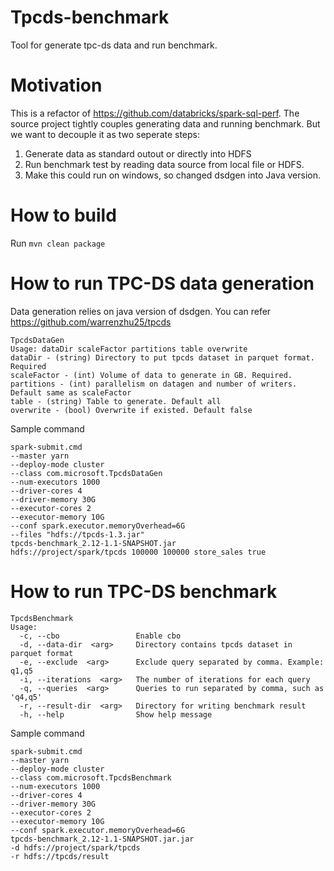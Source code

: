 # Tpcds-benchmark
Tool for generate tpc-ds data and run benchmark. 

# Motivation
This is a refactor of https://github.com/databricks/spark-sql-perf. The source project tightly couples generating data and running benchmark. But we want to decouple it as two seperate steps:

1. Generate data as standard outout or directly into HDFS
2. Run benchmark test by reading data source from local file or HDFS.
3. Make this could run on windows, so changed dsdgen into Java version. 

# How to build

Run `mvn clean package`

# How to run TPC-DS data generation

Data generation relies on java version of dsdgen. You can refer https://github.com/warrenzhu25/tpcds

```
TpcdsDataGen
Usage: dataDir scaleFactor partitions table overwrite
dataDir - (string) Directory to put tpcds dataset in parquet format. Required 
scaleFactor - (int) Volume of data to generate in GB. Required.
partitions - (int) parallelism on datagen and number of writers. Default same as scaleFactor
table - (string) Table to generate. Default all
overwrite - (bool) Overwrite if existed. Default false 
```

Sample command

```
spark-submit.cmd
--master yarn
--deploy-mode cluster 
--class com.microsoft.TpcdsDataGen 
--num-executors 1000 
--driver-cores 4
--driver-memory 30G
--executor-cores 2 
--executor-memory 10G 
--conf spark.executor.memoryOverhead=6G 
--files "hdfs://tpcds-1.3.jar"
tpcds-benchmark_2.12-1.1-SNAPSHOT.jar 
hdfs://project/spark/tpcds 100000 100000 store_sales true

```

# How to run TPC-DS benchmark

```
TpcdsBenchmark
Usage:
  -c, --cbo                 Enable cbo
  -d, --data-dir  <arg>     Directory contains tpcds dataset in parquet format
  -e, --exclude  <arg>      Exclude query separated by comma. Example: q1,q5
  -i, --iterations  <arg>   The number of iterations for each query
  -q, --queries  <arg>      Queries to run separated by comma, such as 'q4,q5'
  -r, --result-dir  <arg>   Directory for writing benchmark result
  -h, --help                Show help message
```

Sample command

```
spark-submit.cmd
--master yarn
--deploy-mode cluster
--class com.microsoft.TpcdsBenchmark 
--num-executors 1000 
--driver-cores 4
--driver-memory 30G
--executor-cores 2 
--executor-memory 10G 
--conf spark.executor.memoryOverhead=6G
tpcds-benchmark_2.12-1.1-SNAPSHOT.jar.jar 
-d hdfs://project/spark/tpcds
-r hdfs://tpcds/result
```



